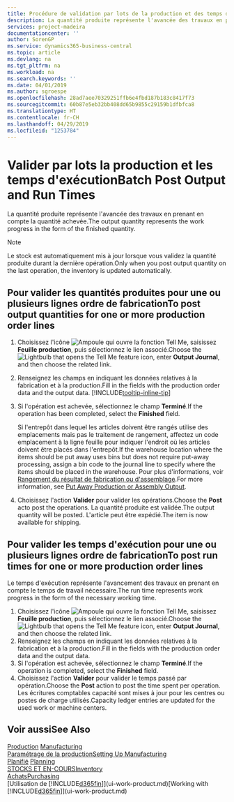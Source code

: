 ```yaml
---
title: Procédure de validation par lots de la production et des temps d'exécution | Microsoft Docs
description: La quantité produite représente l'avancée des travaux en prenant en compte la quantité achevée.
services: project-madeira
documentationcenter: ''
author: SorenGP
ms.service: dynamics365-business-central
ms.topic: article
ms.devlang: na
ms.tgt_pltfrm: na
ms.workload: na
ms.search.keywords: ''
ms.date: 04/01/2019
ms.author: sgroespe
ms.openlocfilehash: 28ad7aee70329251ffb6e4fbd187b183c8417f73
ms.sourcegitcommit: 60b87e5eb32bb408dd65b9855c29159b1dfbfca8
ms.translationtype: HT
ms.contentlocale: fr-CH
ms.lasthandoff: 04/29/2019
ms.locfileid: "1253784"
---
```

# <a name="batch-post-output-and-run-times"></a><span data-ttu-id="d14df-103">Valider par lots la production et les temps d'exécution</span><span class="sxs-lookup"><span data-stu-id="d14df-103">Batch Post Output and Run Times</span></span>
<span data-ttu-id="d14df-104">La quantité produite représente l'avancée des travaux en prenant en compte la quantité achevée.</span><span class="sxs-lookup"><span data-stu-id="d14df-104">The output quantity represents the work progress in the form of the finished quantity.</span></span>  

> [!NOTE]
> <span data-ttu-id="d14df-105">Le stock est automatiquement mis à jour lorsque vous validez la quantité produite durant la dernière opération.</span><span class="sxs-lookup"><span data-stu-id="d14df-105">Only when you post output quantity on the last operation, the inventory is updated automatically.</span></span>  

## <a name="to-post-output-quantities-for-one-or-more-production-order-lines"></a><span data-ttu-id="d14df-106">Pour valider les quantités produites pour une ou plusieurs lignes ordre de fabrication</span><span class="sxs-lookup"><span data-stu-id="d14df-106">To post output quantities for one or more production order lines</span></span>
1. <span data-ttu-id="d14df-107">Choisissez l'icône ![Ampoule qui ouvre la fonction Tell Me](media/ui-search/search_small.png "Dites-moi ce que vous voulez faire"), saisissez **Feuille production**, puis sélectionnez le lien associé.</span><span class="sxs-lookup"><span data-stu-id="d14df-107">Choose the ![Lightbulb that opens the Tell Me feature](media/ui-search/search_small.png "Tell me what you want to do") icon, enter **Output Journal**, and then choose the related link.</span></span>  
2. <span data-ttu-id="d14df-108">Renseignez les champs en indiquant les données relatives à la fabrication et à la production.</span><span class="sxs-lookup"><span data-stu-id="d14df-108">Fill in the fields with the production order data and the output data.</span></span> [!INCLUDE[tooltip-inline-tip](includes/tooltip-inline-tip_md.md)]
3. <span data-ttu-id="d14df-109">Si l'opération est achevée, sélectionnez le champ **Terminé**.</span><span class="sxs-lookup"><span data-stu-id="d14df-109">If the operation has been completed, select the **Finished** field.</span></span>  

    <span data-ttu-id="d14df-110">Si l'entrepôt dans lequel les articles doivent être rangés utilise des emplacements mais pas le traitement de rangement, affectez un code emplacement à la ligne feuille pour indiquer l'endroit où les articles doivent être placés dans l'entrepôt.</span><span class="sxs-lookup"><span data-stu-id="d14df-110">If the warehouse location where the items should be put away uses bins but does not require put-away processing,  assign a bin code to the journal line to specify where the items should be placed in the warehouse.</span></span> <span data-ttu-id="d14df-111">Pour plus d'informations, voir [Rangement du résultat de fabrication ou d'assemblage](warehouse-how-to-put-away-production-output.md).</span><span class="sxs-lookup"><span data-stu-id="d14df-111">For more information, see [Put Away Production or Assembly Output](warehouse-how-to-put-away-production-output.md).</span></span>  

4. <span data-ttu-id="d14df-112">Choisissez l'action **Valider** pour valider les opérations.</span><span class="sxs-lookup"><span data-stu-id="d14df-112">Choose the **Post** acto post the operations.</span></span> <span data-ttu-id="d14df-113">La quantité produite est validée.</span><span class="sxs-lookup"><span data-stu-id="d14df-113">The output quantity will be posted.</span></span> <span data-ttu-id="d14df-114">L'article peut être expédié.</span><span class="sxs-lookup"><span data-stu-id="d14df-114">The item is now available for shipping.</span></span>  

## <a name="to-post-run-times-for-one-or-more-production-order-lines"></a><span data-ttu-id="d14df-115">Pour valider les temps d'exécution pour une ou plusieurs lignes ordre de fabrication</span><span class="sxs-lookup"><span data-stu-id="d14df-115">To post run times for one or more production order lines</span></span>
<span data-ttu-id="d14df-116">Le temps d'exécution représente l'avancement des travaux en prenant en compte le temps de travail nécessaire.</span><span class="sxs-lookup"><span data-stu-id="d14df-116">The run time represents work progress in the form of the necessary working time.</span></span>    

1.  <span data-ttu-id="d14df-117">Choisissez l'icône ![Ampoule qui ouvre la fonction Tell Me](media/ui-search/search_small.png "Dites-moi ce que vous voulez faire"), saisissez **Feuille production**, puis sélectionnez le lien associé.</span><span class="sxs-lookup"><span data-stu-id="d14df-117">Choose the ![Lightbulb that opens the Tell Me feature](media/ui-search/search_small.png "Tell me what you want to do") icon, enter **Output Journal**, and then choose the related link.</span></span>  
2. <span data-ttu-id="d14df-118">Renseignez les champs en indiquant les données relatives à la fabrication et à la production.</span><span class="sxs-lookup"><span data-stu-id="d14df-118">Fill in the fields with the production order data and the output data.</span></span>  
3.  <span data-ttu-id="d14df-119">Si l'opération est achevée, sélectionnez le champ **Terminé**.</span><span class="sxs-lookup"><span data-stu-id="d14df-119">If the operation is completed, select the **Finished** field.</span></span>  
4. <span data-ttu-id="d14df-120">Choisissez l'action **Valider** pour valider le temps passé par opération.</span><span class="sxs-lookup"><span data-stu-id="d14df-120">Choose the **Post** action to post the time spent per operation.</span></span> <span data-ttu-id="d14df-121">Les écritures comptables capacité sont mises à jour pour les centres ou postes de charge utilisés.</span><span class="sxs-lookup"><span data-stu-id="d14df-121">Capacity ledger entries are updated for the used work or machine centers.</span></span>

## <a name="see-also"></a><span data-ttu-id="d14df-122">Voir aussi</span><span class="sxs-lookup"><span data-stu-id="d14df-122">See Also</span></span>  
<span data-ttu-id="d14df-123">[Production](production-manage-manufacturing.md)  </span><span class="sxs-lookup"><span data-stu-id="d14df-123">[Manufacturing](production-manage-manufacturing.md)  </span></span>  
[<span data-ttu-id="d14df-124">Paramétrage de la production</span><span class="sxs-lookup"><span data-stu-id="d14df-124">Setting Up Manufacturing</span></span>](production-configure-production-processes.md)  
<span data-ttu-id="d14df-125">[Planifié](production-planning.md)    </span><span class="sxs-lookup"><span data-stu-id="d14df-125">[Planning](production-planning.md)    </span></span>  
[<span data-ttu-id="d14df-126">STOCKS ET EN-COURS</span><span class="sxs-lookup"><span data-stu-id="d14df-126">Inventory</span></span>](inventory-manage-inventory.md)  
[<span data-ttu-id="d14df-127">Achats</span><span class="sxs-lookup"><span data-stu-id="d14df-127">Purchasing</span></span>](purchasing-manage-purchasing.md)  
<span data-ttu-id="d14df-128">[Utilisation de [!INCLUDE[d365fin](includes/d365fin_md.md)]](ui-work-product.md)</span><span class="sxs-lookup"><span data-stu-id="d14df-128">[Working with [!INCLUDE[d365fin](includes/d365fin_md.md)]](ui-work-product.md)</span></span>
